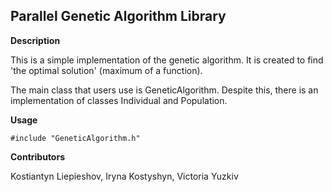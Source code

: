 ## Parallel Genetic Algorithm Library


**Description**

This is a simple implementation of the genetic algorithm.
It is created to find 'the optimal solution' (maximum of a function).

The main class that users use is GeneticAlgorithm.
Despite this, there is an implementation of classes Individual and Population.


**Usage**

```
#include "GeneticAlgorithm.h"

```



**Contributors**

Kostiantyn Liepieshov, Iryna Kostyshyn, Victoria Yuzkiv
